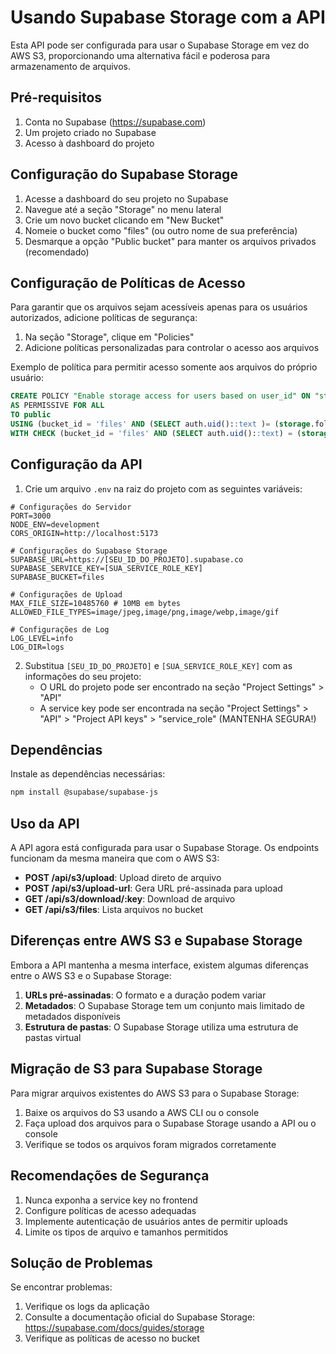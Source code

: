 # Usando Supabase Storage com a API 

Esta API pode ser configurada para usar o Supabase Storage em vez do AWS S3, proporcionando uma alternativa fácil e poderosa para armazenamento de arquivos.

## Pré-requisitos

1. Conta no Supabase (https://supabase.com)
2. Um projeto criado no Supabase
3. Acesso à dashboard do projeto

## Configuração do Supabase Storage

1. Acesse a dashboard do seu projeto no Supabase
2. Navegue até a seção "Storage" no menu lateral
3. Crie um novo bucket clicando em "New Bucket"
4. Nomeie o bucket como "files" (ou outro nome de sua preferência)
5. Desmarque a opção "Public bucket" para manter os arquivos privados (recomendado)

## Configuração de Políticas de Acesso

Para garantir que os arquivos sejam acessíveis apenas para os usuários autorizados, adicione políticas de segurança:

1. Na seção "Storage", clique em "Policies"
2. Adicione políticas personalizadas para controlar o acesso aos arquivos 

Exemplo de política para permitir acesso somente aos arquivos do próprio usuário:
```sql
CREATE POLICY "Enable storage access for users based on user_id" ON "storage"."objects"
AS PERMISSIVE FOR ALL
TO public
USING (bucket_id = 'files' AND (SELECT auth.uid()::text )= (storage.foldername(name))[1])
WITH CHECK (bucket_id = 'files' AND (SELECT auth.uid()::text) = (storage.foldername(name))[1])
```

## Configuração da API

1. Crie um arquivo `.env` na raiz do projeto com as seguintes variáveis:

```
# Configurações do Servidor
PORT=3000
NODE_ENV=development
CORS_ORIGIN=http://localhost:5173

# Configurações do Supabase Storage
SUPABASE_URL=https://[SEU_ID_DO_PROJETO].supabase.co
SUPABASE_SERVICE_KEY=[SUA_SERVICE_ROLE_KEY]
SUPABASE_BUCKET=files

# Configurações de Upload
MAX_FILE_SIZE=10485760 # 10MB em bytes
ALLOWED_FILE_TYPES=image/jpeg,image/png,image/webp,image/gif

# Configurações de Log
LOG_LEVEL=info
LOG_DIR=logs
```

2. Substitua `[SEU_ID_DO_PROJETO]` e `[SUA_SERVICE_ROLE_KEY]` com as informações do seu projeto:
   - O URL do projeto pode ser encontrado na seção "Project Settings" > "API"
   - A service key pode ser encontrada na seção "Project Settings" > "API" > "Project API keys" > "service_role" (MANTENHA SEGURA!)

## Dependências

Instale as dependências necessárias:

```bash
npm install @supabase/supabase-js
```

## Uso da API

A API agora está configurada para usar o Supabase Storage. Os endpoints funcionam da mesma maneira que com o AWS S3:

- **POST /api/s3/upload**: Upload direto de arquivo
- **POST /api/s3/upload-url**: Gera URL pré-assinada para upload
- **GET /api/s3/download/:key**: Download de arquivo
- **GET /api/s3/files**: Lista arquivos no bucket

## Diferenças entre AWS S3 e Supabase Storage

Embora a API mantenha a mesma interface, existem algumas diferenças entre o AWS S3 e o Supabase Storage:

1. **URLs pré-assinadas**: O formato e a duração podem variar
2. **Metadados**: O Supabase Storage tem um conjunto mais limitado de metadados disponíveis
3. **Estrutura de pastas**: O Supabase Storage utiliza uma estrutura de pastas virtual

## Migração de S3 para Supabase Storage

Para migrar arquivos existentes do AWS S3 para o Supabase Storage:

1. Baixe os arquivos do S3 usando a AWS CLI ou o console
2. Faça upload dos arquivos para o Supabase Storage usando a API ou o console
3. Verifique se todos os arquivos foram migrados corretamente

## Recomendações de Segurança

1. Nunca exponha a service key no frontend
2. Configure políticas de acesso adequadas
3. Implemente autenticação de usuários antes de permitir uploads
4. Limite os tipos de arquivo e tamanhos permitidos

## Solução de Problemas

Se encontrar problemas:

1. Verifique os logs da aplicação 
2. Consulte a documentação oficial do Supabase Storage: https://supabase.com/docs/guides/storage
3. Verifique as políticas de acesso no bucket 